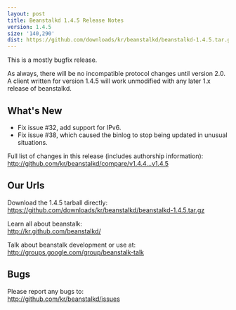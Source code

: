 ```yaml
---
layout: post
title: Beanstalkd 1.4.5 Release Notes
version: 1.4.5
size: '140,290'
dist: https://github.com/downloads/kr/beanstalkd/beanstalkd-1.4.5.tar.gz
---
```


This is a mostly bugfix release.

As always, there will be no incompatible protocol changes until version 2.0. A
client written for version 1.4.5 will work unmodified with any later 1.x
release of beanstalkd.

What's New
----------

 * Fix issue #32, add support for IPv6.
 * Fix issue #38, which caused the binlog to stop being updated in unusual
   situations.

Full list of changes in this release (includes authorship information):  
<http://github.com/kr/beanstalkd/compare/v1.4.4...v1.4.5>

Our Urls
--------

Download the 1.4.5 tarball directly:  
<https://github.com/downloads/kr/beanstalkd/beanstalkd-1.4.5.tar.gz>

Learn all about beanstalk:  
<http://kr.github.com/beanstalkd/>

Talk about beanstalk development or use at:  
<http://groups.google.com/group/beanstalk-talk>

Bugs
----

Please report any bugs to:  
<http://github.com/kr/beanstalkd/issues>
